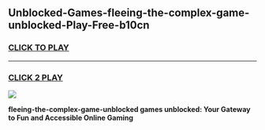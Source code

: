 
## Unblocked-Games-fleeing-the-complex-game-unblocked-Play-Free-b10cn
<h3>
<a href="https://premium76.site?title=fleeing-the-complex-game-unblocked&ref=22A">CLICK TO PLAY</a></h3>
<hr>

<h3>
<a href="https://premium76.site?title=fleeing-the-complex-game-unblocked&ref=22A">CLICK 2 PLAY</a>
  
</h3>

<a href="https://premium76.site?title=fleeing-the-complex-game-unblocked&ref=22A"><img src="https://clearcache.store/games.png"></a>


**fleeing-the-complex-game-unblocked games unblocked: Your Gateway to Fun and Accessible Online Gaming**
